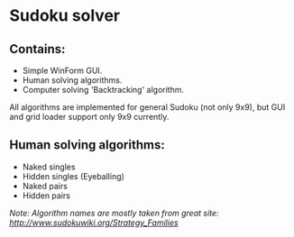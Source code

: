 # Sudoku solver

## Contains:

- Simple WinForm GUI.
- Human solving algorithms.
- Computer solving 'Backtracking' algorithm.

All algorithms are implemented for general Sudoku (not only 9x9), but GUI and grid loader support only 9x9 currently.

## Human solving algorithms:

- Naked singles
- Hidden singles (Eyeballing)
- Naked pairs
- Hidden pairs

*Note: Algorithm names are mostly taken from great site: http://www.sudokuwiki.org/Strategy_Families*
